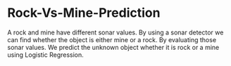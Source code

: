 # Rock-Vs-Mine-Prediction
A rock and mine have different sonar values. By using a sonar detector we can find whether the object is either mine or a rock. By evaluating those sonar values. We predict the unknown object whether it is rock or a mine using Logistic Regression.
